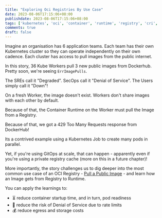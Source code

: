 ```yaml
---
title: "Exploring Oci Registries By Use Case"
date: 2023-08-06T17:15:06+08:00
publishdate: 2023-08-06T17:15:06+08:00
tags: ['kubernetes', 'oci', 'container', 'runtime', 'registry', 'cri', 'distribution']
comments: true
draft: false
---
```


Imagine an organisation has 6 application teams.
Each team has their own Kubernetes cluster so they can operate independently on their own cadence.
Each cluster has access to pull images from the public internet.

In this story, 36 Kube Workers pull 3 new public images from Dockerhub.
Pretty soon, we're seeing `ErrImagePulls`.

The SREs call it "Degraded".
SecOps call it "Denial of Service".
The Users simply call it "Down"!

On a fresh Worker, the image doesn't exist.
Workers don't share images with each other by default.

Because of that, the Container Runtime on the Worker must pull the Image from a Registry.

Because of that, we got a 429 Too Many Requests response from DockerHub!

Its a contrived example using a Kubernetes Job to create many pods in parallel.

Yet, if you're using GitOps at scale, that can happen - apparently even if you're using a private registry cache (more on this in a future chapter)!

More importantly, the story challenges us to dig deeper into the most common use case of an OCI Registry - [Pull a Public Image](../../explainer/container-oci-registry/pull-a-public-container-image/) - and learn how an Image gets from Registry to Runtime.

You can apply the learnings to:
- ⏳ reduce container startup time, and in turn, pod readiness
- 🛑 reduce the risk of Denial of Service due to rate limits
- 💰 reduce egress and storage costs